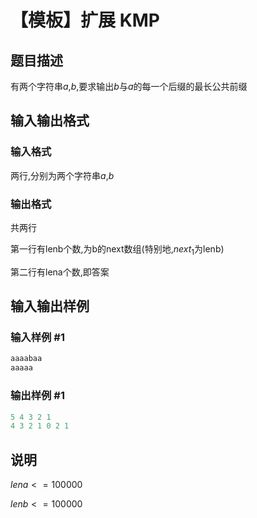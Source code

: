 # 【模板】扩展 KMP

## 题目描述

有两个字符串$a$,$b$,要求输出$b$与$a$的每一个后缀的最长公共前缀

## 输入输出格式

### 输入格式

两行,分别为两个字符串$a$,$b$

### 输出格式

共两行

第一行有lenb个数,为b的next数组(特别地,$next_{1}$为lenb)

第二行有lena个数,即答案

## 输入输出样例

### 输入样例 #1

```cpp
aaaabaa
aaaaa
```


### 输出样例 #1

```cpp
5 4 3 2 1
4 3 2 1 0 2 1
```


## 说明

$lena<=100000$

$lenb<=100000$

